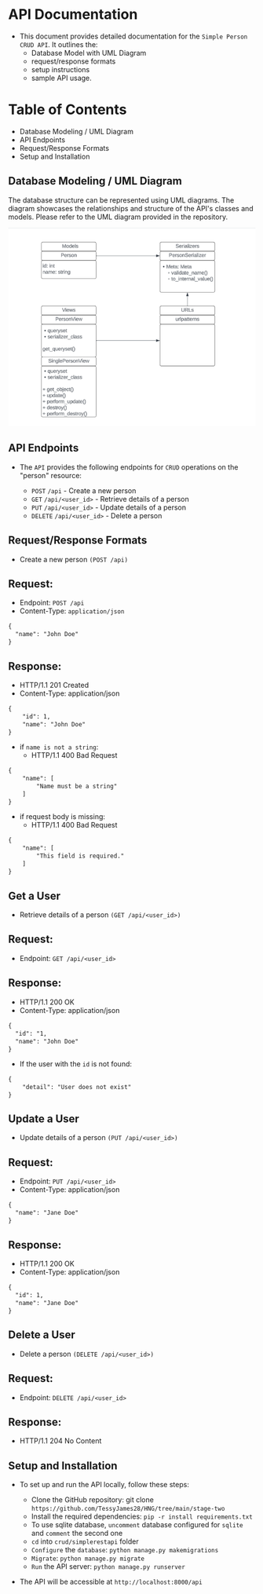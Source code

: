 API Documentation
==================

* This document provides detailed documentation for the ``Simple Person CRUD API``. It outlines the:
    - Database Model with UML Diagram
    - request/response formats
    - setup instructions
    - sample API usage.

Table of Contents
==================

- Database Modeling / UML Diagram
- API Endpoints
- Request/Response Formats
- Setup and Installation


Database Modeling / UML Diagram
--------------------------------

The database structure can be represented using UML diagrams. The diagram showcases the relationships and structure of the API's classes and models. Please refer to the UML diagram provided in the repository.

![UML Diagram](crud/UML_ERD.png)


API Endpoints
---------------

* The ``API`` provides the following endpoints for ``CRUD`` operations on the "person" resource:

    - ``POST`` ``/api`` - Create a new person
    - ``GET`` ``/api/<user_id>`` - Retrieve details of a person
    - ``PUT`` ``/api/<user_id>`` - Update details of a person
    - ``DELETE`` ``/api/<user_id>`` - Delete a person


Request/Response Formats
-------------------------


* Create a new person ``(POST /api)``

Request:
---------
- Endpoint: ``POST /api``
- Content-Type: ``application/json``

```
{
  "name": "John Doe"
}
```

Response: 
----------

- HTTP/1.1 201 Created
- Content-Type: application/json

```
{
    "id": 1,
    "name": "John Doe"
}
```

* if ``name is not a string``:
  - HTTP/1.1 400 Bad Request

```
{
    "name": [
        "Name must be a string"
    ]
}
```

* if request body is missing:
  - HTTP/1.1 400 Bad Request

```
{
    "name": [
        "This field is required."
    ]
}
```


Get a User
-----------

* Retrieve details of a person ``(GET /api/<user_id>)``

Request:
---------

- Endpoint: ``GET /api/<user_id>``


Response:
-----------

- HTTP/1.1 200 OK
- Content-Type: application/json

```
{
  "id": "1,
  "name": "John Doe"
}
```


* If the user with the ``id`` is not found:
```
{
    "detail": "User does not exist"
}
```

Update a User
--------------

* Update details of a person ``(PUT /api/<user_id>)``

Request:
---------

- Endpoint: ``PUT /api/<user_id>``
- Content-Type: application/json

```
{
  "name": "Jane Doe"
}
```

Response:
----------

- HTTP/1.1 200 OK
- Content-Type: application/json

```
{
  "id": 1,
  "name": "Jane Doe"
}
```

Delete a User
--------------

* Delete a person ``(DELETE /api/<user_id>)``

Request:
---------

- Endpoint: ``DELETE /api/<user_id>``

Response:
----------

- HTTP/1.1 204 No Content


Setup and Installation
-----------------------

* To set up and run the API locally, follow these steps:

    - Clone the GitHub repository: git clone `https://github.com/TessyJames28/HNG/tree/main/stage-two`
    - Install the required dependencies: ``pip -r install requirements.txt``
    - To use sqlite database, ``uncomment`` database configured for ``sqlite`` and ``comment`` the second one
    - ``cd`` into ``crud/simplerestapi`` folder
    - ``Configure`` the ``database``: ``python manage.py makemigrations``
    - ``Migrate``: ``python manage.py migrate``
    - ``Run`` the API server: ``python manage.py runserver``

* The API will be accessible at ``http://localhost:8000/api``

